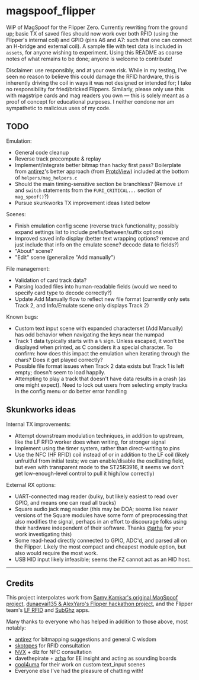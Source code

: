 # magspoof_flipper
WIP of MagSpoof for the Flipper Zero. Currently rewriting from the ground up; basic TX of saved files should now work over both RFID (using the Flipper's internal coil) and GPIO (pins A6 and A7: such that one can connect an H-bridge and external coil). A sample file with test data is included in `assets`, for anyone wishing to experiment. Using this README as coarse notes of what remains to be done; anyone is welcome to contribute!

Disclaimer: use responsibly, and at your own risk. While in my testing, I've seen no reason to believe this could damage the RFID hardware, this is inherently driving the coil in ways it was not designed or intended for; I take no responsibility for fried/bricked Flippers. Similarly, please only use this with magstripe cards and mag readers you own — this is solely meant as a proof of concept for educational purposes. I neither condone nor am sympathetic to malicious uses of my code.

## TODO
Emulation:
- General code cleanup
- Reverse track precompute & replay
- Implement/integrate better bitmap than hacky first pass? Boilerplate from [antirez](https://github.com/antirez)'s better approach (from [ProtoView](https://github.com/antirez/protoview)) included at the bottom of `helpers/mag_helpers.c`
- Should the main timing-sensitive section be branchless? (Remove `if` and `switch` statements from the `FURI_CRITICAL...` section of `mag_spoof()`?)
- Pursue skunkworks TX improvement ideas listed below

Scenes:
- Finish emulation config scene (reverse track functionality; possibly expand settings list to include prefix/between/suffix options)
- Improved saved info display (better text wrapping options? remove and just include that info on the emulate scene? decode data to fields?)
- "About" scene?
- "Edit" scene (generalize "Add manually")

File management:
- Validation of card track data?
- Parsing loaded files into human-readable fields (would we need to specify card type to decode correctly?)
- Update Add Manually flow to reflect new file format (currently only sets Track 2, and Info/Emulate scene only displays Track 2)

Known bugs:
- Custom text input scene with expanded characterset (Add Manually) has odd behavior when navigating the keys near the numpad
- Track 1 data typically starts with a `%` sign. Unless escaped, it won't be displayed when printed, as C considers it a special character. To confirm: how does this impact the emulation when iterating through the chars? Does it get played correctly?
- Possible file format issues when Track 2 data exists but Track 1 is left empty; doesn't seem to load happily.
- Attempting to play a track that doesn't have data results in a crash (as one might expect). Need to lock out users from selecting empty tracks in the config menu or do better error handling

## Skunkworks ideas
Internal TX improvements:
- Attempt downstream modulation techniques, in addition to upstream, like the LF RFID worker does when writing, for stronger signal
- Implement using the timer system, rather than direct-writing to pins
- Use the NFC (HF RFID) coil instead of or in addition to the LF coil (likely unfruitful from initial tests; we can enable/disable the oscillating field, but even with transparent mode to the ST25R3916, it seems we don't get low-enough-level control to pull it high/low correctly) 

External RX options:
- UART-connected mag reader (bulky, but likely easiest to read over GPIO, and means one can read all tracks)
- Square audio jack mag reader (this may be DOA; seems like newer versions of the Square modules have some form of preprocessing that also modifies the signal, perhaps in an effort to discourage folks using their hardware independent of their software. Thanks [@arha](https://github.com/arha) for your work investigating this)
- Some read-head directly connected to GPIO, ADC'd, and parsed all on the Flipper. Likely the most compact and cheapest module option, but also would require the most work.
- USB HID input likely infeasible; seems the FZ cannot act as an HID host.

----
## Credits
This project interpolates work from [Samy Kamkar's original MagSpoof project](https://github.com/samyk/magspoof), [dunaevai135 & AlexYaro's Flipper hackathon project](https://github.com/dunaevai135/flipperzero-firmware), and the Flipper team's [LF RFID](https://github.com/flipperdevices/flipperzero-firmware/tree/dev/applications/main/lfrfid) and [SubGhz](https://github.com/flipperdevices/flipperzero-firmware/tree/dev/applications/main/subghz) apps.  

Many thanks to everyone who has helped in addition to those above, most notably: 
- [antirez](https://github.com/antirez) for bitmapping suggestions and general C wisdom
- [skotopes](https://github.com/skotopes) for RFID consultation
- [NVX](https://github.com/nvx) + dlz for NFC consultation
- davethepirate + [arha](https://github.com/arha) for EE insight and acting as sounding boards
- [cool4uma](https://github.com/cool4uma) for their work on custom text_input scenes 
- Everyone else I've had the pleasure of chatting with!
